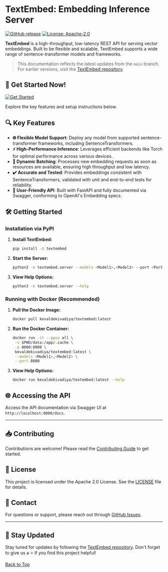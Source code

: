 # **TextEmbed**: Embedding Inference Server

[![GitHub release](https://img.shields.io/github/v/release/kevaldekivadiya2415/textembed)](https://github.com/kevaldekivadiya2415/textembed/releases) [![License: Apache-2.0](https://img.shields.io/badge/license-Apache%202.0-blue.svg)](https://github.com/kevaldekivadiya2415/textembed/blob/main/LICENSE)

**TextEmbed** is a high-throughput, low-latency REST API for serving vector embeddings. Built to be flexible and scalable, TextEmbed supports a wide range of sentence-transformer models and frameworks.

> This documentation reflects the latest updates from the `main` branch. For earlier versions, visit the [TextEmbed repository](https://github.com/kevaldekivadiya2415/textembed).

## 🚀 **Get Started Now!**

[![Get Started](https://img.shields.io/badge/GET%20STARTED%20NOW-Informational)](#getting-started)

Explore the key features and setup instructions below.

## 🔍 **Key Features**

- **🌐 Flexible Model Support**: Deploy any model from supported sentence-transformer frameworks, including SentenceTransformers.
- **⚡ High-Performance Inference**: Leverages efficient backends like Torch for optimal performance across various devices.
- **🔄 Dynamic Batching**: Processes new embedding requests as soon as resources are available, ensuring high throughput and low latency.
- **✔️ Accurate and Tested**: Provides embeddings consistent with SentenceTransformers, validated with unit and end-to-end tests for reliability.
- **📜 User-Friendly API**: Built with FastAPI and fully documented via Swagger, conforming to OpenAI's Embedding specs.

## 🛠 **Getting Started**

### **Installation via PyPI**

1. **Install TextEmbed:**

    ```bash
    pip install -U textembed
    ```

2. **Start the Server:**

    ```bash
    python3 -m textembed.server --models <Model1>,<Model2> --port <Port>
    ```

3. **View Help Options:**

    ```bash
    python3 -m textembed.server --help
    ```

### **Running with Docker (Recommended)**

1. **Pull the Docker Image:**

    ```bash
    docker pull kevaldekivadiya/textembed:latest
    ```

2. **Run the Docker Container:**

    ```bash
    docker run -it --gpus all \
     -v $PWD/data:/app/.cache \
     -p 8000:8000 \
     kevaldekivadiya/textembed:latest \
     --models <Model1>,<Model2> \
     --port 8000
    ```

3. **View Help Options:**

    ```bash
    docker run kevaldekivadiya/textembed:latest --help
    ```

## 🌐 **Accessing the API**

Access the API documentation via Swagger UI at `http://localhost:8000/docs`.

---

## 📥 **Contributing**

Contributions are welcome! Please read the [Contributing Guide](https://github.com/kevaldekivadiya2415/textembed/blob/main/CONTRIBUTING.md) to get started.

## 📄 **License**

This project is licensed under the Apache 2.0 License. See the [LICENSE](https://github.com/kevaldekivadiya2415/textembed/blob/main/LICENSE) file for details.

## 📧 **Contact**

For questions or support, please reach out through [GitHub Issues](https://github.com/kevaldekivadiya2415/textembed/issues).

---

## 🌟 **Stay Updated**

Stay tuned for updates by following the [TextEmbed repository](https://github.com/kevaldekivadiya2415/textembed). Don't forget to give us a ⭐ if you find this project helpful!

[Back to Top](#textembed-embedding-inference-server)
